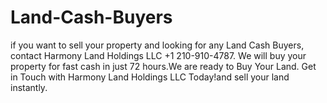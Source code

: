 # Land-Cash-Buyers
if you want to sell your property and looking for any Land Cash Buyers, contact  Harmony Land Holdings LLC +1 210-910-4787. We will buy your property for fast cash  in just 72 hours.We are ready to Buy Your Land. Get in Touch with Harmony Land Holdings LLC Today!and sell your land instantly.
